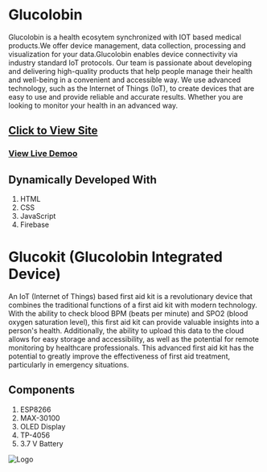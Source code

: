 # Glucolobin
Glucolobin is a health ecosytem synchronized with IOT based medical products.We offer device management, data collection, processing and visualization for your data.Glucolobin enables device connectivity via industry standard IoT protocols. Our team is passionate about developing and delivering high-quality products that help people manage their health and well-being in a convenient and accessible way. We use advanced technology, such as the Internet of Things (IoT), to create devices that are easy to use and provide reliable and accurate results. Whether you are looking to monitor your health in an advanced way.

## [Click to View Site](https://glucolobin.netlify.app/login?#)
### [View Live Demoo](https://www.dropbox.com/s/wmd0zv4jyhyc4dq/A0FD2629-6A84-431E-B2EE-8BB434E63EFBL0001.mov?dl=0)


## Dynamically Developed With
1. HTML
2. CSS
3. JavaScript
4. Firebase

# Glucokit (Glucolobin Integrated Device)
An IoT (Internet of Things) based first aid kit is a revolutionary device that combines the traditional functions of a first aid kit with modern technology. With the ability to check blood BPM (beats per minute) and SPO2 (blood oxygen saturation level), this first aid kit can provide valuable insights into a person's health. Additionally, the ability to upload this data to the cloud allows for easy storage and accessibility, as well as the potential for remote monitoring by healthcare professionals. This advanced first aid kit has the potential to greatly improve the effectiveness of first aid treatment, particularly in emergency situations.

## Components
1. ESP8266
2. MAX-30100
3. OLED Display
4. TP-4056
5. 3.7 V Battery 


 ![Logo](https://user-images.githubusercontent.com/102870087/216800232-fde1e4cd-a4a8-4276-b79c-3e264553a3a3.png)
